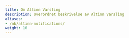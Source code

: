 ```yaml
---
title: Om Altinn Varsling
description: Overordnet beskrivelse av Altinn Varsling
aliases:
- /nb/altinn-notifications/
weight: 10
---
```

